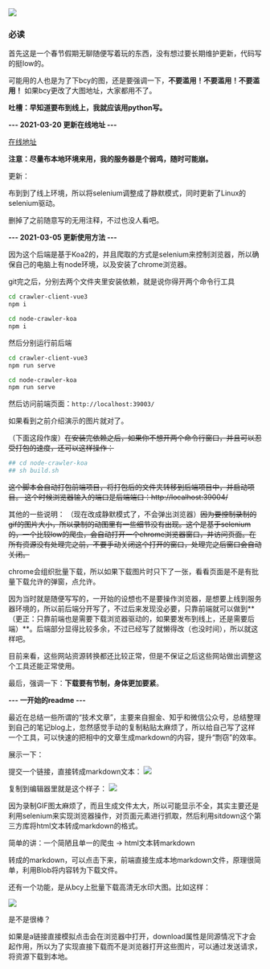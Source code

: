 <img class="banner-pic" src="http://oss.slybootslion.com/blog/Konachan.com - 313616 anthropomorphism azur_lane belfast_(azur_lane) blue_eyes breasts cleavage formidable_(azur_lane) logo long_hair miyase_mahiro red_eyes white_hair.jpg?x-oss-process=image/auto-orient,1/quality,q_80/watermark,text_c2x5Ym9vdHNsaW9u,color_ffffff,size_40,shadow_70,t_74,x_10,y_10"/>

### 必读

首先这是一个春节假期无聊随便写着玩的东西，没有想过要长期维护更新，代码写的挺low的。

可能用的人也是为了下bcy的图，还是要强调一下，**不要滥用！不要滥用！不要滥用！** 如果bcy更改了大图地址，大家都用不了。

**吐槽：早知道要布到线上，我就应该用python写。**


**--- 2021-03-20 更新在线地址 ---**

[在线地址](http://n1.sketchmac.com/)

**注意：尽量布本地环境来用，我的服务器是个弱鸡，随时可能崩。**


更新：

布到到了线上环境，所以将selenium调整成了静默模式，同时更新了Linux的selenium驱动。

删掉了之前随意写的无用注释，不过也没人看吧。


**--- 2021-03-05 更新使用方法 ---**

因为这个后端是基于Koa2的，并且爬取的方式是selenium来控制浏览器，所以确保自己的电脑上有node环境，以及安装了chrome浏览器。

git完之后，分别去两个文件夹里安装依赖，就是说你得开两个命令行工具
```bash
cd crawler-client-vue3
npm i
```

```bash
cd node-crawler-koa
npm i
```

然后分别运行前后端
```bash
cd crawler-client-vue3
npm run serve
```

```bash
cd node-crawler-koa
npm run serve
```

然后访问前端页面：`http://localhost:39003/`

如果看到之前介绍演示的图片就对了。

（下面这段作废）~~在安装完依赖之后，如果你不想开两个命令行窗口，并且可以忍受打包的速度，还可以这样操作：~~
```bash
## cd node-crawler-koa
## sh build.sh
```
~~这个脚本会自动打包前端项目，将打包后的文件夹转移到后端项目中，并启动项目。
这个时候浏览器输入的端口是后端端口：http://localhost:39004/~~ 

其他的一些说明：
（现在改成静默模式了，不会弹出浏览器）~~因为要控制录制的gif的图片大小，所以录制的动图里有一些细节没有出现。这个是基于selenium的，一个比较low的爬虫，会自动打开一个chrome浏览器窗口，并访问页面。在所有资源没有处理完之前，不要手动关闭这个打开的窗口，处理完之后窗口会自动关闭。~~

chrome会组织批量下载，所以如果下载图片时只下了一张，看看页面是不是有批量下载允许的弹窗，点允许。

因为当时就是随便写写的，一开始的设想也不是要操作浏览器，是想要上线到服务器环境的，所以前后端分开写了，不过后来发现没必要，只靠前端就可以做到**（更正：只靠前端也是需要下载浏览器驱动的，如果要发布到线上，还是需要后端）**。后端部分显得比较多余，不过已经写了就懒得改（也没时间），所以就这样吧。

目前来看，这些网站资源转换都还比较正常，但是不保证之后这些网站做出调整这个工具还能正常使用。

最后，强调一下：**下载要有节制，身体更加要紧**。


**--- 一开始的readme ---**

最近在总结一些所谓的“技术文章”，主要来自掘金、知乎和微信公众号，总结整理到自己的笔记blog上，忽然感觉手动的复制粘贴太麻烦了，所以给自己写了这样一个工具，可以快速的把相中的文章生成markdown的内容，提升“剽窃”的效率。

展示一下：

提交一个链接，直接转成markdown文本：
<img class="banner-pic" src="http://oss.slybootslion.com/blog/给自己写了一个工具01.gif"/>

复制到编辑器里就是这个样子：
<img class="banner-pic" src="http://oss.slybootslion.com/blog/给自己写了一个工具02.gif"/>

因为录制GIF图太麻烦了，而且生成文件太大，所以可能显示不全，其实主要还是利用selenium来实现浏览器操作，对页面元素进行抓取，然后利用sitdown这个第三方库将html文本转成markdown的格式。

简单的讲：一个简陋且单一的爬虫 → html文本转markdown

转成的markdown，可以点击下来，前端直接生成本地markdown文件，原理很简单，利用Blob将内容转为下载文件。

还有一个功能，是从bcy上批量下载高清无水印大图。比如这样：

<img class="banner-pic" src="http://oss.slybootslion.com/blog/给自己写了一个工具03.gif"/>

是不是很棒？

如果是a链接直接模拟点击会在浏览器中打开，download属性是同源情况下才会起作用，所以为了实现直接下载而不是浏览器打开这些图片，可以通过发送请求，将资源下载到本地。
